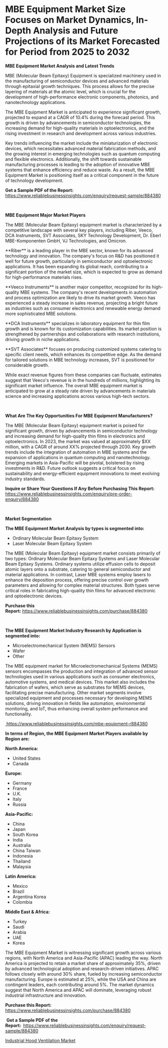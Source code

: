 <p><h1>MBE Equipment Market Size Focuses on Market Dynamics, In-Depth Analysis and Future Projections of its Market Forecasted for Period from 2025 to 2032</h1></p><p><strong>MBE Equipment Market Analysis and Latest Trends</strong></p>
<p><p>MBE (Molecular Beam Epitaxy) Equipment is specialized machinery used in the manufacturing of semiconductor devices and advanced materials through epitaxial growth techniques. This process allows for the precise layering of materials at the atomic level, which is crucial for the development of high-performance electronic components, photonics, and nanotechnology applications.</p><p>The MBE Equipment Market is anticipated to experience significant growth, projected to expand at a CAGR of 10.4% during the forecast period. This growth is driven by advancements in semiconductor technologies, the increasing demand for high-quality materials in optoelectronics, and the rising investment in research and development across various industries. </p><p>Key trends influencing the market include the miniaturization of electronic devices, which necessitates advanced material fabrication methods, and the growing interest in emerging technologies such as quantum computing and flexible electronics. Additionally, the shift towards sustainable manufacturing processes is leading to the adoption of innovative MBE systems that enhance efficiency and reduce waste. As a result, the MBE Equipment Market is positioning itself as a critical component in the future of technology development.</p></p>
<p><strong>Get a Sample PDF of the Report:&nbsp;</strong> <a href="https://www.reliablebusinessinsights.com/enquiry/request-sample/884380?utm_campaign=2306&utm_medium=2&utm_source=Github&utm_content=ia&utm_term=08042025&utm_id=mbe-equipment">https://www.reliablebusinessinsights.com/enquiry/request-sample/884380</a></p>
<p>&nbsp;</p>
<p><strong>MBE Equipment Major Market Players</strong></p>
<p><p>The MBE (Molecular Beam Epitaxy) equipment market is characterized by a competitive landscape with several key players, including Riber, Veeco, DCA Instruments, SVT Associates, SKY Technology Development, Dr. Eberl MBE-Komponenten GmbH, VJ Technologies, and Omicron. </p><p>**Riber** is a leading player in the MBE sector, known for its advanced technology and innovation. The company's focus on R&D has positioned it well for future growth, particularly in semiconductor and optoelectronic applications. It has been expanding its global reach, contributing to a significant portion of the market size, which is expected to grow as demand for high-performance materials rises.</p><p>**Veeco Instruments** is another major competitor, recognized for its high-quality MBE systems. The company's recent developments in automation and process optimization are likely to drive its market growth. Veeco has experienced a steady increase in sales revenue, projecting a bright future as industries such as consumer electronics and renewable energy demand more sophisticated MBE solutions.</p><p>**DCA Instruments** specializes in laboratory equipment for thin film growth and is known for its customization capabilities. Its market position is strengthened by partnerships and collaborations with research institutions, driving growth in niche applications.</p><p>**SVT Associates** focuses on producing customized systems catering to specific client needs, which enhances its competitive edge. As the demand for tailored solutions in MBE technology increases, SVT is positioned for considerable growth.</p><p>While exact revenue figures from these companies can fluctuate, estimates suggest that Veeco's revenue is in the hundreds of millions, highlighting its significant market influence. The overall MBE equipment market is anticipated to grow at a steady rate driven by advancements in materials science and increasing applications across various high-tech sectors.</p></p>
<p>&nbsp;</p>
<p><strong>What Are The Key Opportunities For MBE Equipment Manufacturers?</strong></p>
<p><p>The MBE (Molecular Beam Epitaxy) equipment market is poised for significant growth, driven by advancements in semiconductor technology and increasing demand for high-quality thin films in electronics and optoelectronics. In 2023, the market was valued at approximately $XX million, with a CAGR of around XX% projected through 2030. Key growth trends include the integration of automation in MBE systems and the expansion of applications in quantum computing and nanotechnology. Emerging markets in Asia-Pacific will be pivotal, bolstered by rising investments in R&D. Future outlook suggests a critical focus on sustainability and energy-efficient equipment innovations to meet evolving industry standards.</p></p>
<p><strong>Inquire or Share Your Questions If Any Before Purchasing This Report:</strong> <a href="https://www.reliablebusinessinsights.com/enquiry/pre-order-enquiry/884380?utm_campaign=2306&utm_medium=2&utm_source=Github&utm_content=ia&utm_term=08042025&utm_id=mbe-equipment">https://www.reliablebusinessinsights.com/enquiry/pre-order-enquiry/884380</a></p>
<p>&nbsp;</p>
<p><strong>Market Segmentation</strong></p>
<p><strong>The MBE Equipment Market Analysis by types is segmented into:</strong></p>
<p><ul><li>Ordinary Molecular Beam Epitaxy System</li><li>Laser Molecular Beam Epitaxy System</li></ul></p>
<p><p>The MBE (Molecular Beam Epitaxy) equipment market consists primarily of two types: Ordinary Molecular Beam Epitaxy Systems and Laser Molecular Beam Epitaxy Systems. Ordinary systems utilize effusion cells to deposit atomic layers onto a substrate, catering to general semiconductor and material applications. In contrast, Laser MBE systems employ lasers to enhance the deposition process, offering precise control over growth parameters and allowing for complex material structures. Both types serve critical roles in fabricating high-quality thin films for advanced electronic and optoelectronic devices.</p></p>
<p><strong>Purchase this Report:&nbsp;</strong><a href="https://www.reliablebusinessinsights.com/purchase/884380?utm_campaign=2306&utm_medium=2&utm_source=Github&utm_content=ia&utm_term=08042025&utm_id=mbe-equipment">https://www.reliablebusinessinsights.com/purchase/884380</a></p>
<p>&nbsp;</p>
<p><strong>The MBE Equipment Market Industry Research by Application is segmented into:</strong></p>
<p><ul><li>Microelectromechanical System (MEMS) Sensors</li><li>Wafer</li><li>Other</li></ul></p>
<p><p>The MBE equipment market for Microelectromechanical Systems (MEMS) sensors encompasses the production and integration of advanced sensor technologies used in various applications such as consumer electronics, automotive systems, and medical devices. This market also includes the fabrication of wafers, which serve as substrates for MEMS devices, facilitating precise manufacturing. Other market segments involve specialized equipment and processes necessary for developing MEMS solutions, driving innovation in fields like automation, environmental monitoring, and IoT, thus enhancing overall system performance and functionality.</p></p>
<p><a href="https://www.reliablebusinessinsights.com/mbe-equipment-r884380?utm_campaign=2306&utm_medium=2&utm_source=Github&utm_content=ia&utm_term=08042025&utm_id=mbe-equipment">&nbsp;https://www.reliablebusinessinsights.com/mbe-equipment-r884380</a></p>
<p><strong>In terms of Region, the MBE Equipment Market Players available by Region are:</strong></p>
<p>
    <p> <strong> North America: </strong>
        <ul>
            <li>United States</li>
            <li>Canada</li>
        </ul>
        </p> 
    <p> <strong> Europe: </strong>
        <ul>
            <li>Germany</li>
            <li>France</li>
            <li>U.K.</li>
            <li>Italy</li>
            <li>Russia</li>
        </ul>
        </p> 
    <p> <strong> Asia-Pacific: </strong>
        <ul>
            <li>China</li>
            <li>Japan</li>
            <li>South Korea</li>
            <li>India</li>
            <li>Australia</li>
            <li>China Taiwan</li>
            <li>Indonesia</li>
            <li>Thailand</li>
            <li>Malaysia</li>
        </ul>
        </p> 
    <p> <strong> Latin America: </strong>
        <ul>
            <li>Mexico</li>
            <li>Brazil</li>
            <li>Argentina Korea</li>
            <li>Colombia</li>
        </ul>
        </p> 
    <p> <strong> Middle East & Africa: </strong>
        <ul>
            <li>Turkey</li>
            <li>Saudi</li>
            <li>Arabia</li>
            <li>UAE</li>
            <li>Korea</li>
        </ul>
    </p>
    </p>
<p><p>The MBE Equipment Market is witnessing significant growth across various regions, with North America and Asia-Pacific (APAC) leading the way. North America is projected to retain a market share of approximately 35%, driven by advanced technological adoption and research-driven initiatives. APAC follows closely with around 30% share, fueled by increasing semiconductor manufacturing. Europe is estimated at 25%, while the USA and China are contingent leaders, each contributing around 5%. The market dynamics suggest that North America and APAC will dominate, leveraging robust industrial infrastructure and innovation.</p></p>
<p><strong>Purchase this Report: </strong><a href="https://www.reliablebusinessinsights.com/purchase/884380?utm_campaign=2306&utm_medium=2&utm_source=Github&utm_content=ia&utm_term=08042025&utm_id=mbe-equipment">https://www.reliablebusinessinsights.com/purchase/884380</a></p>
<p>&nbsp;<strong>Get a Sample PDF of the Report:&nbsp;&nbsp;</strong><a href="https://www.reliablebusinessinsights.com/enquiry/request-sample/884380?utm_campaign=2306&utm_medium=2&utm_source=Github&utm_content=ia&utm_term=08042025&utm_id=mbe-equipment">https://www.reliablebusinessinsights.com/enquiry/request-sample/884380</a></p>
<p><strong></strong></p>
<p><p><a href="https://github.com/mcfred89/Market-Research-Report-List-1/blob/main/industrial-hood-ventilation-market.md?utm_campaign=2306&utm_medium=2&utm_source=Github&utm_content=ia&utm_term=08042025&utm_id=mbe-equipment">Industrial Hood Ventilation Market</a></p></p>